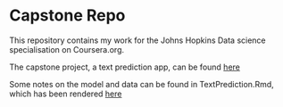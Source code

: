 # Capstone Repo

This repository contains my work for the Johns Hopkins Data science specialisation on Coursera.org.

The capstone project, a text prediction app, can be found [here](https://petethegreat.github.io/jhu_ds_capstone/TextPrediction.html)

Some notes on the model and data can be found in TextPrediction.Rmd, which has been rendered [here](https://petethegreat.github.io/jhu_ds_capstone/TextPrediction.html")


